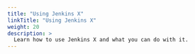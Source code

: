 ```yaml
---
title: "Using Jenkins X"
linkTitle: "Using Jenkins X"
weight: 20
description: >
  Learn how to use Jenkins X and what you can do with it.
---
```

